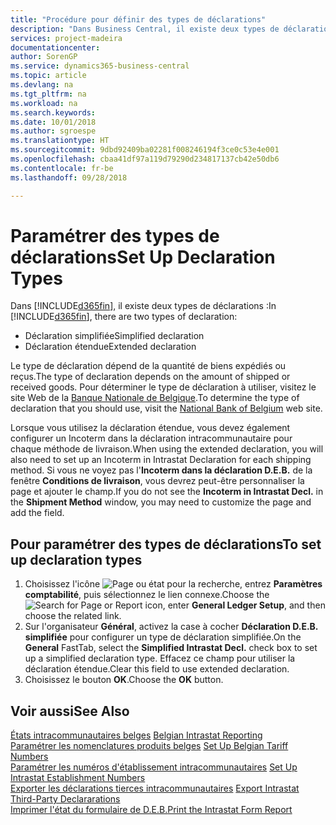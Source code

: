 ```yaml
---
title: "Procédure pour définir des types de déclarations"
description: "Dans Business Central, il existe deux types de déclarations."
services: project-madeira
documentationcenter: 
author: SorenGP
ms.service: dynamics365-business-central
ms.topic: article
ms.devlang: na
ms.tgt_pltfrm: na
ms.workload: na
ms.search.keywords: 
ms.date: 10/01/2018
ms.author: sgroespe
ms.translationtype: HT
ms.sourcegitcommit: 9dbd92409ba02281f008246194f3ce0c53e4e001
ms.openlocfilehash: cbaa41df97a119d79290d234817137cb42e50db6
ms.contentlocale: fr-be
ms.lasthandoff: 09/28/2018

---
```

# <a name="set-up-declaration-types"></a><span data-ttu-id="6eff0-103">Paramétrer des types de déclarations</span><span class="sxs-lookup"><span data-stu-id="6eff0-103">Set Up Declaration Types</span></span>
<span data-ttu-id="6eff0-104">Dans [!INCLUDE[d365fin](../../includes/d365fin_md.md)], il existe deux types de déclarations :</span><span class="sxs-lookup"><span data-stu-id="6eff0-104">In [!INCLUDE[d365fin](../../includes/d365fin_md.md)], there are two types of declaration:</span></span>  

- <span data-ttu-id="6eff0-105">Déclaration simplifiée</span><span class="sxs-lookup"><span data-stu-id="6eff0-105">Simplified declaration</span></span>  
- <span data-ttu-id="6eff0-106">Déclaration étendue</span><span class="sxs-lookup"><span data-stu-id="6eff0-106">Extended declaration</span></span>  

<span data-ttu-id="6eff0-107">Le type de déclaration dépend de la quantité de biens expédiés ou reçus.</span><span class="sxs-lookup"><span data-stu-id="6eff0-107">The type of declaration depends on the amount of shipped or received goods.</span></span> <span data-ttu-id="6eff0-108">Pour déterminer le type de déclaration à utiliser, visitez le site Web de la [Banque Nationale de Belgique](https://aka.ms/BelgianNationalBank).</span><span class="sxs-lookup"><span data-stu-id="6eff0-108">To determine the type of declaration that you should use, visit the [National Bank of Belgium](https://aka.ms/BelgianNationalBank) web site.</span></span>  

<span data-ttu-id="6eff0-109">Lorsque vous utilisez la déclaration étendue, vous devez également configurer un Incoterm dans la déclaration intracommunautaire pour chaque méthode de livraison.</span><span class="sxs-lookup"><span data-stu-id="6eff0-109">When using the extended declaration, you will also need to set up an Incoterm in Intrastat Declaration for each shipping method.</span></span> <span data-ttu-id="6eff0-110">Si vous ne voyez pas l'**Incoterm dans la déclaration D.E.B.** de la fenêtre **Conditions de livraison**, vous devrez peut-être personnaliser la page et ajouter le champ.</span><span class="sxs-lookup"><span data-stu-id="6eff0-110">If you do not see the **Incoterm in Intrastat Decl.** in the **Shipment Method** window, you may need to customize the page and add the field.</span></span>

## <a name="to-set-up-declaration-types"></a><span data-ttu-id="6eff0-111">Pour paramétrer des types de déclarations</span><span class="sxs-lookup"><span data-stu-id="6eff0-111">To set up declaration types</span></span>  

1.  <span data-ttu-id="6eff0-112">Choisissez l'icône ![Page ou état pour la recherche](../../media/ui-search/search_small.png "icône Page ou état pour la recherche"), entrez **Paramètres comptabilité**, puis sélectionnez le lien connexe.</span><span class="sxs-lookup"><span data-stu-id="6eff0-112">Choose the ![Search for Page or Report](../../media/ui-search/search_small.png "Search for Page or Report icon") icon, enter **General Ledger Setup**, and then choose the related link.</span></span>  
2.  <span data-ttu-id="6eff0-113">Sur l'organisateur **Général**, activez la case à cocher **Déclaration D.E.B. simplifiée** pour configurer un type de déclaration simplifiée.</span><span class="sxs-lookup"><span data-stu-id="6eff0-113">On the **General** FastTab, select the **Simplified Intrastat Decl.** check box to set up a simplified declaration type.</span></span> <span data-ttu-id="6eff0-114">Effacez ce champ pour utiliser la déclaration étendue.</span><span class="sxs-lookup"><span data-stu-id="6eff0-114">Clear this field to use extended declaration.</span></span>  
3.  <span data-ttu-id="6eff0-115">Choisissez le bouton **OK**.</span><span class="sxs-lookup"><span data-stu-id="6eff0-115">Choose the **OK** button.</span></span>  

## <a name="see-also"></a><span data-ttu-id="6eff0-116">Voir aussi</span><span class="sxs-lookup"><span data-stu-id="6eff0-116">See Also</span></span>  
 <span data-ttu-id="6eff0-117">[États intracommunautaires belges](belgian-intrastat-reporting.md) </span><span class="sxs-lookup"><span data-stu-id="6eff0-117">[Belgian Intrastat Reporting](belgian-intrastat-reporting.md) </span></span>  
 <span data-ttu-id="6eff0-118">[Paramétrer les nomenclatures produits belges](how-to-set-up-belgian-tariff-numbers.md) </span><span class="sxs-lookup"><span data-stu-id="6eff0-118">[Set Up Belgian Tariff Numbers](how-to-set-up-belgian-tariff-numbers.md) </span></span>  
 <span data-ttu-id="6eff0-119">[Paramétrer les numéros d'établissement intracommunautaires](how-to-set-up-intrastat-establishment-numbers.md) </span><span class="sxs-lookup"><span data-stu-id="6eff0-119">[Set Up Intrastat Establishment Numbers](how-to-set-up-intrastat-establishment-numbers.md) </span></span>  
 <span data-ttu-id="6eff0-120">[Exporter les déclarations tierces intracommunautaires](how-to-export-intrastat-third-party-declararations.md) </span><span class="sxs-lookup"><span data-stu-id="6eff0-120">[Export Intrastat Third-Party Declararations](how-to-export-intrastat-third-party-declararations.md) </span></span>  
 [<span data-ttu-id="6eff0-121">Imprimer l'état du formulaire de D.E.B.</span><span class="sxs-lookup"><span data-stu-id="6eff0-121">Print the Intrastat Form Report</span></span>](how-to-print-the-intrastat-form-report.md)

